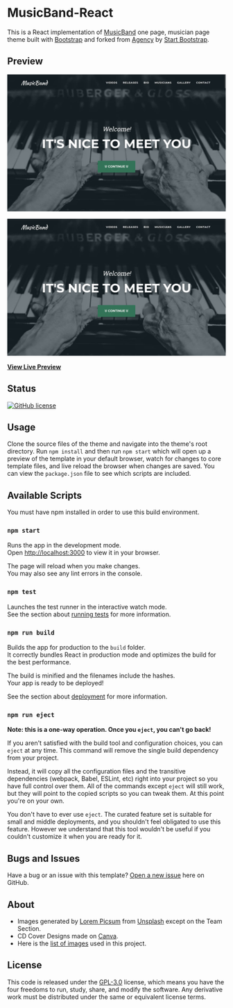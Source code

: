 # MusicBand-React

This is a React implementation of [MusicBand](https://github.com/rolodoom/musicband) one page, musician page theme built with [Bootstrap](https://getbootstrap.com/) and forked from [Agency](https://startbootstrap.com/theme/agency) by [Start Bootstrap](https://startbootstrap.com/).

## Preview

![MusicBand-React Preview](src/screenshots/screenshot.jpg)

[![MusicBand Preview](src/screenshots/screenshot.jpg)](https://musicband-react-rolodoom.netlify.app/)

**[View Live Preview](https://musicband-react-rolodoom.netlify.app/)**

## Status

[![GitHub license](https://img.shields.io/badge/license-GPL--3.0-blue)](https://raw.githubusercontent.com/rolodoom/musicband-react/master/LICENSE)

## Usage

Clone the source files of the theme and navigate into the theme's root directory. Run `npm install` and then run `npm start` which will open up a preview of the template in your default browser, watch for changes to core template files, and live reload the browser when changes are saved. You can view the `package.json` file to see which scripts are included.

## Available Scripts

You must have npm installed in order to use this build environment.

### `npm start`

Runs the app in the development mode.\
Open [http://localhost:3000](http://localhost:3000) to view it in your browser.

The page will reload when you make changes.\
You may also see any lint errors in the console.

### `npm test`

Launches the test runner in the interactive watch mode.\
See the section about [running tests](https://facebook.github.io/create-react-app/docs/running-tests) for more information.

### `npm run build`

Builds the app for production to the `build` folder.\
It correctly bundles React in production mode and optimizes the build for the best performance.

The build is minified and the filenames include the hashes.\
Your app is ready to be deployed!

See the section about [deployment](https://facebook.github.io/create-react-app/docs/deployment) for more information.

### `npm run eject`

**Note: this is a one-way operation. Once you `eject`, you can't go back!**

If you aren't satisfied with the build tool and configuration choices, you can `eject` at any time. This command will remove the single build dependency from your project.

Instead, it will copy all the configuration files and the transitive dependencies (webpack, Babel, ESLint, etc) right into your project so you have full control over them. All of the commands except `eject` will still work, but they will point to the copied scripts so you can tweak them. At this point you're on your own.

You don't have to ever use `eject`. The curated feature set is suitable for small and middle deployments, and you shouldn't feel obligated to use this feature. However we understand that this tool wouldn't be useful if you couldn't customize it when you are ready for it.

## Bugs and Issues

Have a bug or an issue with this template? [Open a new issue](https://github.com/rolodoom/musicband-react/issues) here on GitHub.

## About

- Images generated by [Lorem Picsum](https://picsum.photos/) from [Unsplash](https://unsplash.com/) except on the Team Section.
- CD Cover Designs made on [Canva](https://canva.com).
- Here is the [list of images](src/IMAGES.md) used in this project.

## License

This code is released under the [GPL-3.0](https://github.com/rolodoom/musicband-react/blob/master/LICENSE) license, which means you have the four freedoms to run, study, share, and modify the software. Any derivative work must be distributed under the same or equivalent license terms.
